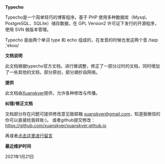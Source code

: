 **Typecho**

Typecho是一个简单轻巧的博客程序。基于 PHP 使用多种数据库（Mysql、PostgreSQL、SQLite）储存数据，在 GPL Version2 许可证下发行的开源程序，使用 SVN 做版本管理。

Typecho 是由两个单词 type 和 echo 组成的，在发音的时候也发这两个音 /taɪpˌ'ekoʊ/


**文档说明**

此文档根据typecho官方文档，进行微调整，修正了一部分过时的文档，同时增加了一些其他的文档，部分原创，部分摘抄自网络。

**提供**

此文档由[Xuanskyer](https://qtter.com)提供，允许各种修改与传播。

**纠错/修正文档**

文档部分存在问题可提供修改意见致邮箱 xuanskyer@gmail.com，知道我微信的你可以直接给我转账:)。
或者github提交修改：https://github.com/xuanskyer/xuanskyer.github.io

再或者[点击这里进行留言](https://qtter.com)

**最近维护时间**

2021年1月21日